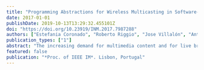 ```yaml
---
title: "Programming Abstractions for Wireless Multicasting in Software-Defined Enterprise WLANs"
date: 2017-01-01
publishDate: 2019-10-13T13:29:32.455101Z
doi: "https://doi.org/10.23919/INM.2017.7987288"
authors: ["Estefania Coronado", "Roberto Riggio", "Jose Villalón", "Antonio Garrido"]
publication_types: ["1"]
abstract: "The increasing demand for multimedia content and for live broadcasting is bringing renewed interest in multicast applications. In many cases, users access such streams using Wi-Fi networks. However, multicast over Wi-Fi poses several challenges including low-data rates and coexistence issues with regard to other unicast streams. Software Defined Networking (SDN) has recently emerged as a novel approach to network control and management. In this paper we present SDN@Play, a novel SDN-based solution for multicast rate-adaptation in Wi-Fi networks. The solution builds upon a new abstraction, named Transmission Policy which allows the SDN controller to reconfigure or replace a certain rate control policy if its optimal operating conditions are not met. An experimental evaluation carried out over a real-world testbed shows that this approach can deliver an improvement of up to 80% in terms of channel utilization compared to legacy 802.11 multicast. We release the entire implementation including the controller and the data-path under a permissive license for academic use."
featured: false
publication: "*Proc. of IEEE IM*. Lisbon, Portugal"
---
```


